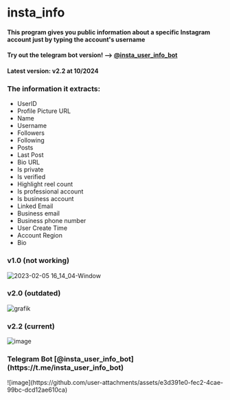 # insta_info
#### This program gives you public information about a specific Instagram account just by typing the account's username
#### Try out the telegram bot version! --> [@insta_user_info_bot](https://t.me/insta_user_info_bot)
#### Latest version: v2.2 at 10/2024
### The information it extracts:
- UserID
- Profile Picture URL
- Name
- Username
- Followers
- Following
- Posts
- Last Post
- Bio URL
- Is private
- Is verified
- Highlight reel count
- Is professional account
- Is business account 
- Linked Email
- Business email
- Business phone number
- User Create Time
- Account Region
- Bio

<h3> v1.0 (not working) </h3>

![2023-02-05 16_14_04-Window](https://user-images.githubusercontent.com/58238467/216827844-aa094fa3-624a-4691-a0a4-21fad4be9a37.png)

<h3> v2.0 (outdated) </h3>

![grafik](https://github.com/3a7/insta_info/assets/58238467/658eaed6-9f6b-4d8a-b0bd-e0195b0fa603)

<h3> v2.2 (current) </h3>

![image](https://github.com/user-attachments/assets/7117e925-35cb-407c-9d32-bf343b8230d9)

<h3> Telegram Bot [@insta_user_info_bot](https://t.me/insta_user_info_bot) </h3>
![image](https://github.com/user-attachments/assets/e3d391e0-fec2-4cae-99bc-dcd12ae610ca)
